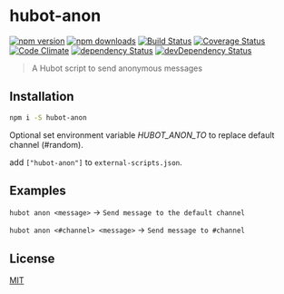 # hubot-anon

[![npm version](https://img.shields.io/npm/v/hubot-anon.svg?style=flat-square)](https://www.npmjs.com/package/hubot-anon)
[![npm downloads](https://img.shields.io/npm/dm/hubot-anon.svg?style=flat-square)](https://www.npmjs.com/package/hubot-anon)
[![Build Status](https://img.shields.io/travis/lgaticaq/hubot-anon.svg?style=flat-square)](https://travis-ci.org/lgaticaq/hubot-anon)
[![Coverage Status](https://img.shields.io/coveralls/lgaticaq/hubot-anon/master.svg?style=flat-square)](https://coveralls.io/github/lgaticaq/hubot-anon?branch=master)
[![Code Climate](https://img.shields.io/codeclimate/github/lgaticaq/hubot-anon.svg?style=flat-square)](https://codeclimate.com/github/lgaticaq/hubot-anon)
[![dependency Status](https://img.shields.io/david/lgaticaq/hubot-anon.svg?style=flat-square)](https://david-dm.org/lgaticaq/hubot-anon#info=dependencies)
[![devDependency Status](https://img.shields.io/david/dev/lgaticaq/hubot-anon.svg?style=flat-square)](https://david-dm.org/lgaticaq/hubot-anon#info=devDependencies)

> A Hubot script to send anonymous messages

## Installation
```bash
npm i -S hubot-anon
```

Optional set environment variable *HUBOT_ANON_TO* to replace default channel (#random).

add `["hubot-anon"]` to `external-scripts.json`.

## Examples

`hubot anon <message>` -> `Send message to the default channel`

`hubot anon <#channel> <message>` -> `Send message to #channel`

## License

[MIT](https://tldrlegal.com/license/mit-license)
